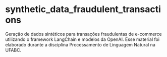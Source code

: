 # synthetic_data_fraudulent_transactions
Geração de dados sintéticos para transações fraudulentas de e-commerce utilizando o framework LangChain e modelos da OpenAI. Esse material foi elaborado durante a disciplina Processamento de Linguagem Natural na UFABC. 
